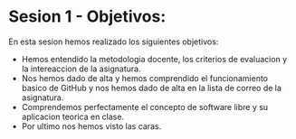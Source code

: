 # Sesion 1 - Objetivos:
En esta sesion hemos realizado los siguientes objetivos:
* Hemos entendido la metodologia docente, los criterios de evaluacion y la intereaccion de la asignatura.
* Nos hemos dado de alta y hemos comprendido el funcionamiento basico de GitHub y nos hemos dado de alta en la lista de correo de la asignatura.
* Comprendemos perfectamente el concepto de software libre y su aplicacion teorica en clase.
* Por ultimo nos hemos visto las caras.

